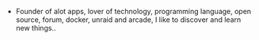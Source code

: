 - Founder of alot apps, lover of technology, programming language, open source, forum, docker, unraid and arcade, I like to discover and learn new things..
  <br>































































































































































































































































































































































































































































































































































































































































































































































































